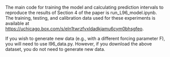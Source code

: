The main code for training the model and calculating prediction intervals to reproduce the results of Section 4 of the paper is run_L96_model.ipynb. 
The training, testing, and calibration data used for these experiments is available at https://uchicago.box.com/s/eln1twrzfvxldadkjamu6cym0bhsgfeo. 

If you wish to generate new data (e.g., with a different forcing parameter F), you will need to use l96_data.py. However, if you download the above dataset, you do not need to generate new data. 


